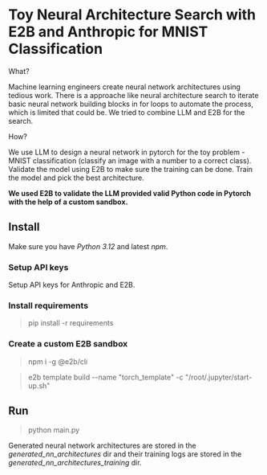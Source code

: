 # Toy Neural Architecture Search with E2B and Anthropic for MNIST Classification

What? 

Machine learning engineers create neural network architectures using tedious work. There is a approache like neural architecture search to iterate basic neural network building blocks in for loops to automate the process, which is limited that could be. We tried to combine LLM and E2B for the search.

How? 

We use LLM to design a neural network in pytorch for the toy problem  - MNIST classification (classify an image with a number to a correct class). Validate the model using E2B to make sure the training can be done. Train the model and pick the best architecture.

**We used E2B to validate the LLM provided valid Python code in Pytorch with the help of a custom sandbox.**

## Install

Make sure you have *Python 3.12* and latest *npm*.

### Setup API keys

Setup API keys for Anthropic and E2B.

### Install requirements

> pip install -r requirements

### Create a custom E2B sandbox

> npm i -g @e2b/cli

> e2b template build --name "torch_template" -c "/root/.jupyter/start-up.sh"

## Run

> python main.py

Generated neural network architectures are stored in the *generated_nn_architectures* dir and their training logs are stored in the *generated_nn_architectures_training* dir. 